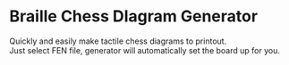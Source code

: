 # Braille Chess DIagram Generator
Quickly and easily make tactile chess diagrams to printout.   
Just select FEN file, generator will automatically set the board up for you.
